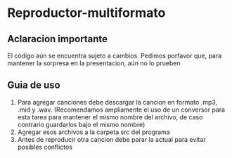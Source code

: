 # Reproductor-multiformato
## Aclaracion importante
El código aún se encuentra sujeto a cambios.
Pedimos porfavor que, para mantener la sorpresa en la presentacion, aún no lo prueben
## Guia de uso
1. Para agregar canciones debe descargar la cancion en formato .mp3, .mid y .wav. 
(Recomendamos ampliamente el uso de un conversor para esta tarea para mantener el mismo nombre del archivo, de caso contrario guardarlos bajo el mismo nombre)
2. Agregar esos archivos a la carpeta src del programa
3. Antes de reproducir otra cancion debe parar la actual para evitar posibles conflictos

